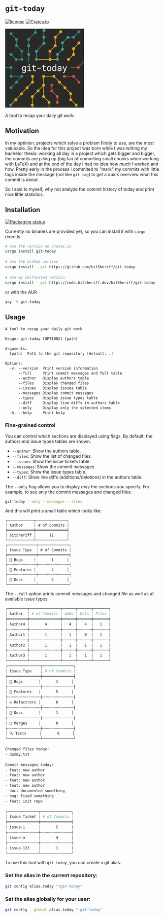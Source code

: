 # `git-today`

[![license](http://img.shields.io/badge/license-MIT-blue.svg)](https://github.com/bitSheriff/git-today/blob/main/LICENSE)
[![Crates.io](https://img.shields.io/crates/v/git-today.svg)](https://crates.io/crates/git-today)

<img src="./doc/cover.png" style="zoom: 25%;" />

A tool to recap your daily git work.

## Motivation

In my optinion, projects which solve a problem firstly to use, are the most valueable. So the idea for this project was born while I was writing my bachelor thesis:
working all day in a project which gets bigger and bigger, the commits are piling up (big fan of commiting small chunks when working with LaTeX) and at the end of the day I had no idea how *much* I worked and how. Pretty early in the process I commited to "mark" my commits with little tags inside the message (not like `git tag`) to get a quick overview what this commit is about.

So I said to myself, why not analyze the commit history of today and print nice little statistics.

## Installation

[![Packaging status](https://repology.org/badge/vertical-allrepos/git-today.svg)](https://repology.org/project/git-today/versions)

Currently no binaries are provided yet, so you can install it with `cargo` directly

```sh
# Use the version on Crates.io
cargo install git-today

# Use the GitHub version
cargo install --git https://github.com/bitSheriff/git-today

# Use my selfhosted version
cargo install --git https://code.bitsheriff.dev/bitSheriff/git-today
```

or with the AUR

```sh
yay -S git-today
```

## Usage

```
A tool to recap your daily git work

Usage: git-today [OPTIONS] [path]

Arguments:
  [path]  Path to the git repository [default: .]

Options:
  -v, --version  Print version information
      --full     Print commit messages and full table
      --author   Display authors table
      --files    Display changed files
      --issues   Display issues table
      --messages Display commit messages
      --types    Display issue types table
      --diff     Display line diffs in authors table
      --only     Display only the selected items
  -h, --help     Print help
```

### Fine-grained control

You can control which sections are displayed using flags. By default, the authors and issue types tables are shown.

- `--author`: Show the authors table.
- `--files`: Show the list of changed files.
- `--issues`: Show the issue tickets table.
- `--messages`: Show the commit messages.
- `--types`: Show the issue types table.
- `--diff`: Show line diffs (additions/deletions) in the authors table.

The `--only` flag allows you to display *only* the sections you specify. For example, to see only the commit messages and changed files:

```sh
git-today --only --messages --files
```

And this will print a small table which looks like:
```
╭────────────┬──────────────╮
│ Author     ┆ # of Commits │
╞════════════╪══════════════╡
│ bitSheriff ┆      11      │
╰────────────┴──────────────╯
╭─────────────┬──────────────╮
│ Issue Type  ┆ # of Commits │
╞═════════════╪══════════════╡
│ 🐛 Bugs     ┆       1      │
├╌╌╌╌╌╌╌╌╌╌╌╌╌┼╌╌╌╌╌╌╌╌╌╌╌╌╌╌┤
│ 🚀 Features ┆       4      │
├╌╌╌╌╌╌╌╌╌╌╌╌╌┼╌╌╌╌╌╌╌╌╌╌╌╌╌╌┤
│ 📝 Docs     ┆       4      │
╰─────────────┴──────────────╯
```

The `--full` option prints commit messages and changed file as well as all available issue types

```sh
╭─────────┬──────────────┬──────┬──────┬───────╮
│ Author  ┆ # of Commits ┆ Adds ┆ Dels ┆ Files │
╞═════════╪══════════════╪══════╪══════╪═══════╡
│ Author4 ┆       4      ┆   4  ┆   4  ┆   1   │
├╌╌╌╌╌╌╌╌╌┼╌╌╌╌╌╌╌╌╌╌╌╌╌╌┼╌╌╌╌╌╌┼╌╌╌╌╌╌┼╌╌╌╌╌╌╌┤
│ Author1 ┆       1      ┆   1  ┆   0  ┆   1   │
├╌╌╌╌╌╌╌╌╌┼╌╌╌╌╌╌╌╌╌╌╌╌╌╌┼╌╌╌╌╌╌┼╌╌╌╌╌╌┼╌╌╌╌╌╌╌┤
│ Author2 ┆       1      ┆   1  ┆   1  ┆   1   │
├╌╌╌╌╌╌╌╌╌┼╌╌╌╌╌╌╌╌╌╌╌╌╌╌┼╌╌╌╌╌╌┼╌╌╌╌╌╌┼╌╌╌╌╌╌╌┤
│ Author3 ┆       1      ┆   1  ┆   1  ┆   1   │
╰─────────┴──────────────┴──────┴──────┴───────╯
╭───────────────┬──────────────╮
│ Issue Type    ┆ # of Commits │
╞═══════════════╪══════════════╡
│ 🐛 Bugs       ┆       1      │
├╌╌╌╌╌╌╌╌╌╌╌╌╌╌╌┼╌╌╌╌╌╌╌╌╌╌╌╌╌╌┤
│ 🚀 Features   ┆       5      │
├╌╌╌╌╌╌╌╌╌╌╌╌╌╌╌┼╌╌╌╌╌╌╌╌╌╌╌╌╌╌┤
│ ♻️ Refactrors ┆       0      │
├╌╌╌╌╌╌╌╌╌╌╌╌╌╌╌┼╌╌╌╌╌╌╌╌╌╌╌╌╌╌┤
│ 📝 Docs       ┆       1      │
├╌╌╌╌╌╌╌╌╌╌╌╌╌╌╌┼╌╌╌╌╌╌╌╌╌╌╌╌╌╌┤
│ 🧬 Merges     ┆       0      │
├╌╌╌╌╌╌╌╌╌╌╌╌╌╌╌┼╌╌╌╌╌╌╌╌╌╌╌╌╌╌┤
│ 🔍 Tests      ┆       0      │
╰───────────────┴──────────────╯

Changed files today:
- dummy.txt

Commit messages today:
- feat: new author
- feat: new author
- feat: new author
- feat: new author
- doc: documented something
- bug: fixed something
- feat: init repo

╭──────────────┬──────────────╮
│ Issue Ticket ┆ # of Commits │
╞══════════════╪══════════════╡
│ issue-1      ┆       5      │
├╌╌╌╌╌╌╌╌╌╌╌╌╌╌┼╌╌╌╌╌╌╌╌╌╌╌╌╌╌┤
│ issue-a      ┆       4      │
├╌╌╌╌╌╌╌╌╌╌╌╌╌╌┼╌╌╌╌╌╌╌╌╌╌╌╌╌╌┤
│ issue-123    ┆       1      │
╰──────────────┴──────────────╯

```


To use this tool with `git today`, you can create a git alias.

### Set the alias in the current repository:

```sh
git config alias.today "!git-today"
```

### Set the alias globally for your user:

```sh
git config --global alias.today "!git-today"
```
